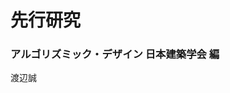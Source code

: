 <!-- preview : control + shift + M -->

<!--
git status 確認
git diff (shift + Z) X 2 差分
git add . 追加
git status 確認
git commit -m "hogehoge message" コミット（ローカル）
git push origin master プッシュ
 -->

# 先行研究
### アルゴリズミック・デザイン 日本建築学会 編  
渡辺誠
